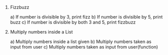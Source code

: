 1. Fizzbuzz

	a) If number is divisible by 3, print fizz
	b) If number is divisible by 5, print buzz
	c) If number is divisible by both 3 and 5, print fizzbuzz

2. Multiply numbers inside a List

	a) Multiply numbers inside a list given
	b) Multiply numbers taken as input from user
	c) Multiply numbers taken as input from user(function)
	
